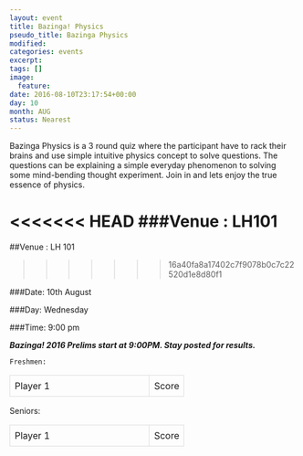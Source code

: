 ```yaml
---
layout: event
title: Bazinga! Physics 
pseudo_title: Bazinga Physics
modified:
categories: events
excerpt:
tags: []
image:
  feature:
date: 2016-08-10T23:17:54+00:00
day: 10
month: AUG
status: Nearest
---
```


Bazinga Physics is a 3 round quiz where the participant have to rack their brains and use simple intuitive physics concept to solve questions. The questions can be explaining a simple everyday phenomenon to solving some mind-bending thought experiment. Join in and lets enjoy the true essence of physics. 


<<<<<<< HEAD
###Venue : LH101
=======
##Venue : LH 101
>>>>>>> 16a40fa8a17402c7f9078b0c7c22520d1e8d80f1

###Date: 10th August

###Day: Wednesday

###Time: 9:00 pm

<style>
table {
    border-collapse: collapse;
    width: 100%;
}

td, th {
    border: 1px solid #dddddd;
    text-align: left;
    padding: 8px;
}

tr:nth-child(even) {
    background-color: #dddddd;
}
</style>

***Bazinga! 2016 Prelims start at 9:00PM. Stay posted for results.***

	Freshmen:
<table>
	<tr>
		<td width="80%"> Player 1
		<td> Score 
</table>

Seniors:
<table>
	<tr>
		<td width="80%"> Player 1
		<td> Score 
</table>
